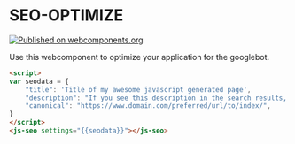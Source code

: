# SEO-OPTIMIZE

[![Published on webcomponents.org](https://img.shields.io/badge/webcomponents.org-published-blue.svg)]()

Use this webcomponent to optimize your application for the googlebot. 

```html
<script>
var seodata = {
	"title": 'Title of my awesome javascript generated page',
	"description": "If you see this description in the search results, you know it's working.",
	"canonical": "https://www.domain.com/preferred/url/to/index/",
}
</script>
<js-seo settings="{{seodata}}"></js-seo>
```
